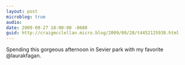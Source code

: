 ```yaml
---
layout: post
microblog: true
audio: 
date: 2009-09-27 18:00:00 -0600
guid: http://craigmcclellan.micro.blog/2009/09/28/t4452125938.html
---
```

Spending this gorgeous afternoon in Sevier park with my favorite @laurakfagan.
